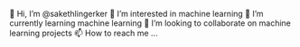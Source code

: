 👋 Hi, I’m @sakethlingerker
👀 I’m interested in machine learning
🌱 I’m currently learning machine learning
💞️ I’m looking to collaborate on machine learning projects
📫 How to reach me ...


<!---
sakethlingerker/sakethlingerker is a ✨ special ✨ repository because its `README.md` (this file) appears on your GitHub profile.
You can click the Preview link to take a look at your changes.
--->
